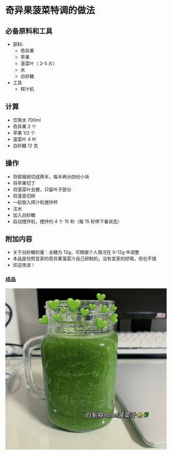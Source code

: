# 奇异果菠菜特调的做法

## 必备原料和工具

- 原料:
  - 奇异果
  - 苹果
  - 菠菜叶（ 2-5 片）
  - 水
  - 白砂糖
- 工具
  - 榨汁机

## 计算

- 饮用水 700ml
- 奇异果 2 个
- 苹果 1/2 个
- 菠菜叶 4 叶
- 白砂糖 12 克

## 操作

- 将猕猴桃切成两半，每半再分四份小块
- 将苹果切丁
- 将菠菜叶去梗，只留叶子部分
- 将菠菜切碎
- 一起倒入榨汁机搅拌杯
- 注水
- 加入白砂糖
- 启动搅拌机，搅拌约 4 个 15 秒（每 15 秒停下看状态）

## 附加内容

- 关于白砂糖的量：全糖为 12g，可根据个人情况在 0-12g 中调整
- 本品是仿照宜家的奇异果菠菜汁自己研制的，没有宜家的好喝，但也不错
- 欢迎改进！

### 成品

![奇异果菠菜特调](kiwi-example.jpg)


